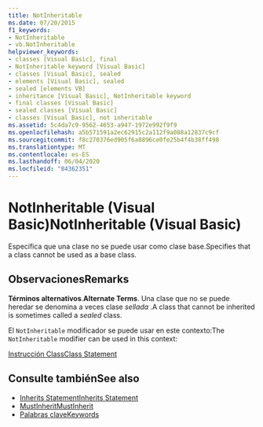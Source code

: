 ```yaml
---
title: NotInheritable
ms.date: 07/20/2015
f1_keywords:
- NotInheritable
- vb.NotInheritable
helpviewer_keywords:
- classes [Visual Basic], final
- NotInheritable keyword [Visual Basic]
- classes [Visual Basic], sealed
- elements [Visual Basic], sealed
- sealed [elements VB]
- inheritance [Visual Basic], NotInheritable keyword
- final classes [Visual Basic]
- sealed classes [Visual Basic]
- classes [Visual Basic], not inheritable
ms.assetid: 5c4da7c9-9562-4653-a947-1972e992f9f9
ms.openlocfilehash: a5b571591a2ec62915c2a112f9a088a12837c9cf
ms.sourcegitcommit: f8c270376ed905f6a8896ce0fe25b4f4b38ff498
ms.translationtype: MT
ms.contentlocale: es-ES
ms.lasthandoff: 06/04/2020
ms.locfileid: "84362351"
---
```

# <a name="notinheritable-visual-basic"></a><span data-ttu-id="723aa-102">NotInheritable (Visual Basic)</span><span class="sxs-lookup"><span data-stu-id="723aa-102">NotInheritable (Visual Basic)</span></span>
<span data-ttu-id="723aa-103">Especifica que una clase no se puede usar como clase base.</span><span class="sxs-lookup"><span data-stu-id="723aa-103">Specifies that a class cannot be used as a base class.</span></span>  
  
## <a name="remarks"></a><span data-ttu-id="723aa-104">Observaciones</span><span class="sxs-lookup"><span data-stu-id="723aa-104">Remarks</span></span>  
 <span data-ttu-id="723aa-105">**Términos alternativos**.</span><span class="sxs-lookup"><span data-stu-id="723aa-105">**Alternate Terms**.</span></span> <span data-ttu-id="723aa-106">Una clase que no se puede heredar se denomina a veces clase *sellada* .</span><span class="sxs-lookup"><span data-stu-id="723aa-106">A class that cannot be inherited is sometimes called a *sealed* class.</span></span>  
  
 <span data-ttu-id="723aa-107">El `NotInheritable` modificador se puede usar en este contexto:</span><span class="sxs-lookup"><span data-stu-id="723aa-107">The `NotInheritable` modifier can be used in this context:</span></span>  
  
 [<span data-ttu-id="723aa-108">Instrucción Class</span><span class="sxs-lookup"><span data-stu-id="723aa-108">Class Statement</span></span>](../statements/class-statement.md)  
  
## <a name="see-also"></a><span data-ttu-id="723aa-109">Consulte también</span><span class="sxs-lookup"><span data-stu-id="723aa-109">See also</span></span>

- [<span data-ttu-id="723aa-110">Inherits Statement</span><span class="sxs-lookup"><span data-stu-id="723aa-110">Inherits Statement</span></span>](../statements/inherits-statement.md)
- [<span data-ttu-id="723aa-111">MustInherit</span><span class="sxs-lookup"><span data-stu-id="723aa-111">MustInherit</span></span>](mustinherit.md)
- [<span data-ttu-id="723aa-112">Palabras clave</span><span class="sxs-lookup"><span data-stu-id="723aa-112">Keywords</span></span>](../keywords/index.md)
